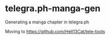 # telegra.ph-manga-gen
Generating a manga chapter in telegra.ph

Moving to https://github.com/Hell13Cat/tele-tools
